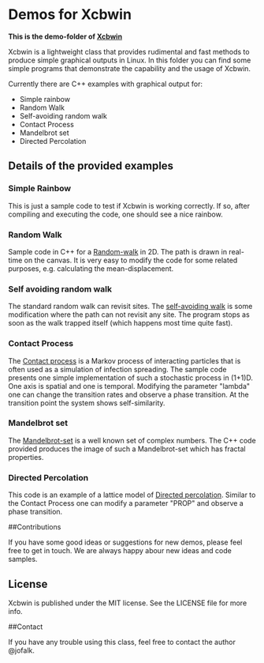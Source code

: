 # Demos for Xcbwin

**This is the demo-folder of [Xcbwin](https://raw.github.com/jofalk/Xcbwin/master)**


Xcbwin is a lightweight class that provides rudimental and fast methods to produce simple graphical outputs in Linux. In this folder you can find some simple programs that demonstrate the capability and the usage of Xcbwin.

Currently there are C++ examples with graphical output for:

*  Simple rainbow
*  Random Walk
*  Self-avoiding random walk
*  Contact Process
*  Mandelbrot set
*  Directed Percolation


## Details of the provided examples

### Simple Rainbow

This is just a sample code to test if Xcbwin is working correctly. If so, after compiling and executing the code, one should see a nice rainbow.

### Random Walk

Sample code in C++ for a [Random-walk](http://en.wikipedia.org/wiki/Random_walk) in 2D. The path is drawn in real-time on the canvas.
It is very easy to modify the code for some related purposes, e.g. calculating the mean-displacement.

### Self avoiding random walk

The standard random walk can revisit sites. The [self-avoiding walk](http://en.wikipedia.org/wiki/Self-avoiding_walk) is some modification where the path can not revisit any site.
The program stops as soon as the walk trapped itself (which happens most time quite fast).

### Contact Process

The [Contact process](http://en.wikipedia.org/wiki/Contact_process_%28mathematics%29) is a Markov process of interacting particles that is often used as a simulation of infection spreading. 
The sample code presents one simple implementation of such a stochastic process in (1+1)D.
One axis is spatial and one is temporal. 
Modifying the parameter "lambda" one can change the transition rates and observe a phase transition. At the transition point the 
system shows self-similarity.


### Mandelbrot set

The [Mandelbrot-set](http://en.wikipedia.org/wiki/Mandelbrot_set) is a well known set of complex numbers. The C++ code provided produces the image of such a Mandelbrot-set which has fractal properties.

### Directed Percolation

This code is an example of a lattice model of [Directed percolation](http://en.wikipedia.org/wiki/Directed_percolation). Similar to the Contact Process one can modify a parameter "PROP"
and observe a phase transition.

##Contributions

If you have some good ideas or suggestions for new demos, please feel free to get in touch. We are always happy abour new ideas and code samples.

## License

Xcbwin is published under the MIT license. See the LICENSE file for more info.


##Contact

If you have any trouble using this class, feel free to contact the author @jofalk.

